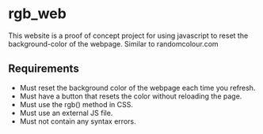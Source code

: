 # rgb_web
This website is a proof of concept project for using javascript to reset the background-color of the webpage. Similar to randomcolour.com

## Requirements
* Must reset the background color of the webpage each time you refresh.
* Must have a button that resets the color without reloading the page.
* Must use the rgb() method in CSS.
* Must use an external JS file. 
* Must not contain any syntax errors.
